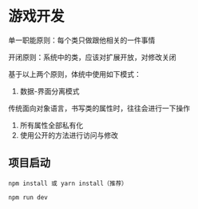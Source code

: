 # 游戏开发

单一职能原则：每个类只做跟他相关的一件事情

开闭原则：系统中的类，应该对扩展开放，对修改关闭

基于以上两个原则，体统中使用如下模式：

1. 数据-界面分离模式

传统面向对象语言，书写类的属性时，往往会进行一下操作

1. 所有属性全部私有化
2. 使用公开的方法进行访问与修改


## 项目启动

```
npm install 或 yarn install（推荐）

npm run dev

```
